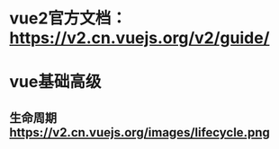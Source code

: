 # vue2官方文档：https://v2.cn.vuejs.org/v2/guide/

# vue基础高级

## 生命周期 https://v2.cn.vuejs.org/images/lifecycle.png